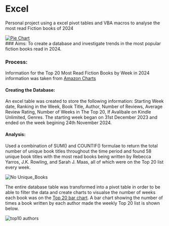 # Excel
Personal project using a excel pivot tables and VBA macros to analyse the most read Fiction books of 2024
<div class='tableauPlaceholder' id='viz1734180497112' style='position: relative'><noscript><a href='#'><img alt='Pie Chart ' src='https:&#47;&#47;public.tableau.com&#47;static&#47;images&#47;DD&#47;DDCNQG7HT&#47;1_rss.png' style='border: none' /></a></noscript><object class='tableauViz'  style='display:none;'><param name='host_url' value='https%3A%2F%2Fpublic.tableau.com%2F' /> <param name='embed_code_version' value='3' /> <param name='path' value='shared&#47;DDCNQG7HT' /> <param name='toolbar' value='yes' /><param name='static_image' value='https:&#47;&#47;public.tableau.com&#47;static&#47;images&#47;DD&#47;DDCNQG7HT&#47;1.png' /> <param name='animate_transition' value='yes' /><param name='display_static_image' value='yes' /><param name='display_spinner' value='yes' /><param name='display_overlay' value='yes' /><param name='display_count' value='yes' /><param name='language' value='en-GB' /><param name='filter' value='publish=yes' /></object></div>                <script type='text/javascript'>                    var divElement = document.getElementById('viz1734180497112');                    var vizElement = divElement.getElementsByTagName('object')[0];                    vizElement.style.width='100%';vizElement.style.height=(divElement.offsetWidth*0.75)+'px';                    var scriptElement = document.createElement('script');                    scriptElement.src = 'https://public.tableau.com/javascripts/api/viz_v1.js';                    vizElement.parentNode.insertBefore(scriptElement, vizElement);                </script>
### Aims:
To create a database and investigate trends in the most popular fiction books read in 2024. 

### Process:
Information for the Top 20 Most Read Fiction Books by Week in 2024 information was taken from [Amazon Charts](https://www.amazon.com/charts/2024-01-07/mostread/fiction?ref=chrt_bk_nav_fwd)

#### Creating the Database:
An excel table was created to store the following information: Starting Week date, Ranking in the Week, Book Title, Author, Number of Reviews, Average Review Rating, Number of Weeks in The Top 20, If Avalibale on Kindle Unlimited, Genres. The starting week began on 31st December 2023 and ended on the week begining 24th November 2024. 

#### Analysis:
Used a combination of SUM() and COUNTIF() formulae to return the total number of unique book titles throughout the time period and found 58 unique book titles with the most read books being written by Rebecca Yarros, J.K. Rowling, and Sarah J. Maas, all of which were on the Top 20 list every week.

![No Unique_Books](https://github.com/user-attachments/assets/4f23b1ec-5c1f-4735-9cd6-ca3bde456b1e)

The entire database table was transformed into a pivot table in order to be able to filter the data and create charts to visualse the number of weeks each book was on the [Top 20 bar chart](https://github.com/user-attachments/files/18026989/Total_weeks_on_top_20.pdf). A bar chart showing the number of times a book written by each author made the weekly Top 20 list is shown below. 

![top10 authors](https://github.com/user-attachments/assets/da294dcd-ea08-4e2a-bd8b-155aeecfb3d0)






